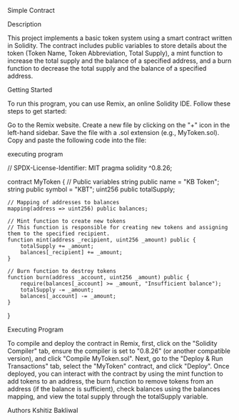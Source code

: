 Simple Contract

Description

This project implements a basic token system using a smart contract written in Solidity. The contract includes public variables to store details about the token (Token Name, Token Abbreviation, Total Supply), a mint function to increase the total supply and the balance of a specified address, and a burn function to decrease the total supply and the balance of a specified address.

Getting Started

To run this program, you can use Remix, an online Solidity IDE. Follow these steps to get started:

Go to the Remix website.
Create a new file by clicking on the "+" icon in the left-hand sidebar.
Save the file with a .sol extension (e.g., MyToken.sol).
Copy and paste the following code into the file:

executing program

// SPDX-License-Identifier: MIT
pragma solidity ^0.8.26;

contract MyToken {
    // Public variables
    string public name = "KB Token"; 
    string public symbol = "KBT";
    uint256 public totalSupply;

    // Mapping of addresses to balances
    mapping(address => uint256) public balances;

    // Mint function to create new tokens
    // This function is responsible for creating new tokens and assigning them to the specified recipient.
    function mint(address _recipient, uint256 _amount) public {
        totalSupply += _amount;
        balances[_recipient] += _amount;
    }

    // Burn function to destroy tokens
    function burn(address _account, uint256 _amount) public {
        require(balances[_account] >= _amount, "Insufficient balance");
        totalSupply -= _amount;
        balances[_account] -= _amount;
    }
}

Executing Program

To compile and deploy the contract in Remix, first, click on the "Solidity Compiler" tab, ensure the compiler is set to "0.8.26" (or another compatible version), and click "Compile MyToken.sol". Next, go to the "Deploy & Run Transactions" tab, select the "MyToken" contract, and click "Deploy". Once deployed, you can interact with the contract by using the mint function to add tokens to an address, the burn function to remove tokens from an address (if the balance is sufficient), check balances using the balances mapping, and view the total supply through the totalSupply variable.

Authors
Kshitiz Bakliwal


